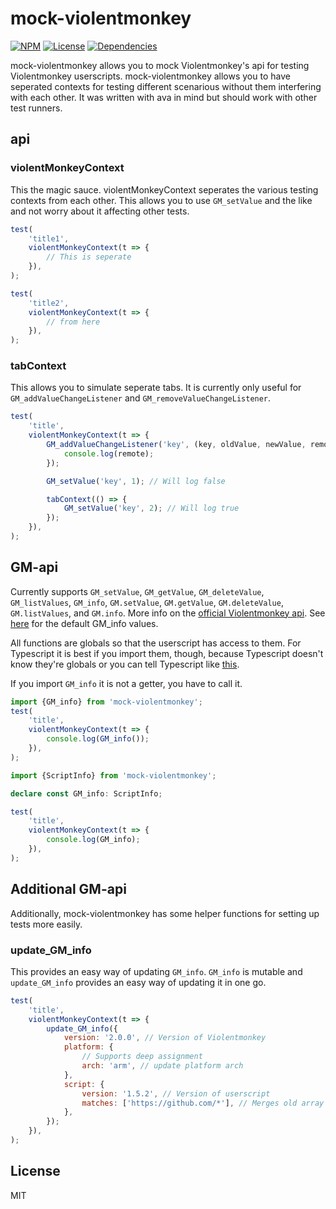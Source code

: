 # mock-violentmonkey

[![NPM](https://img.shields.io/npm/v/mock-violentmonkey.svg?style=flat)](https://npmjs.org/package/mock-violentmonkey)
[![License](https://img.shields.io/npm/l/mock-violentmonkey.svg?style=flat)](https://github.com/melusc/mock-violentmonkey)
[![Dependencies](https://img.shields.io/david/mock-violentmonkey)](https://github.com/melusc/mock-violentmonkey)

mock-violentmonkey allows you to mock Violentmonkey's api for testing Violentmonkey userscripts.
mock-violentmonkey allows you to have seperated contexts for testing different scenarious without them interfering with each other.
It was written with ava in mind but should work with other test runners.

## api

### violentMonkeyContext

This the magic sauce. violentMonkeyContext seperates the various testing contexts from each other. This allows you to use `GM_setValue` and the like and not worry about it affecting other tests.

```js
test(
	'title1',
	violentMonkeyContext(t => {
		// This is seperate
	}),
);

test(
	'title2',
	violentMonkeyContext(t => {
		// from here
	}),
);
```

### tabContext

This allows you to simulate seperate tabs. It is currently only useful for `GM_addValueChangeListener` and `GM_removeValueChangeListener`.

```js
test(
	'title',
	violentMonkeyContext(t => {
		GM_addValueChangeListener('key', (key, oldValue, newValue, remote) => {
			console.log(remote);
		});

		GM_setValue('key', 1); // Will log false

		tabContext(() => {
			GM_setValue('key', 2); // Will log true
		});
	}),
);
```

## GM-api

Currently supports `GM_setValue`, `GM_getValue`, `GM_deleteValue`, `GM_listValues`, `GM_info`, `GM.setValue`, `GM.getValue`, `GM.deleteValue`, `GM.listValues`, and `GM.info`. More info on the [official Violentmonkey api](https://violentmonkey.github.io/api/gm/). See [here](https://github.com/melusc/mock-violentmonkey/blob/87f7a7a01b5079e433cbd7dc11ed36f738878aa7/src/vm-functions/info.ts#L55-L79) for the default GM_info values.

All functions are globals so that the userscript has access to them.
For Typescript it is best if you import them, though, because Typescript doesn't know they're globals or you can tell Typescript like [this](https://github.com/melusc/mock-violentmonkey/blob/87f7a7a01b5079e433cbd7dc11ed36f738878aa7/test/vm-functions/globals.test.ts#L17-L22).

If you import `GM_info` it is not a getter, you have to call it.

```js
import {GM_info} from 'mock-violentmonkey';
test(
	'title',
	violentMonkeyContext(t => {
		console.log(GM_info());
	}),
);
```

```ts
import {ScriptInfo} from 'mock-violentmonkey';

declare const GM_info: ScriptInfo;

test(
	'title',
	violentMonkeyContext(t => {
		console.log(GM_info);
	}),
);
```

## Additional GM-api

Additionally, mock-violentmonkey has some helper functions for setting up tests more easily.

### update_GM_info

This provides an easy way of updating `GM_info`. `GM_info` is mutable and `update_GM_info` provides an easy way of updating it in one go.

```js
test(
	'title',
	violentMonkeyContext(t => {
		update_GM_info({
			version: '2.0.0', // Version of Violentmonkey
			platform: {
				// Supports deep assignment
				arch: 'arm', // update platform arch
			},
			script: {
				version: '1.5.2', // Version of userscript
				matches: ['https://github.com/*'], // Merges old array and new array
			},
		});
	}),
);
```

## License

MIT
